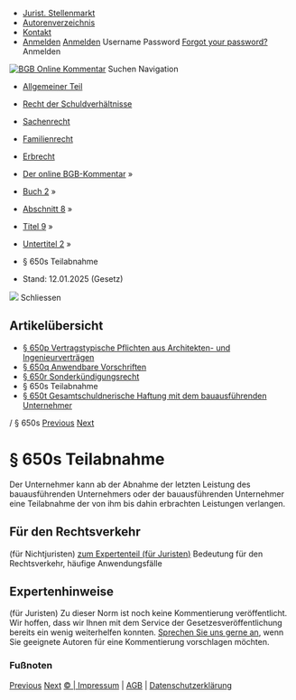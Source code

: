   * [Jurist. Stellenmarkt](https://bgb.kommentar.de/Buch-2/Abschnitt-8/Titel-9/Untertitel-2/</job-board> "Jurist. Stellenmarkt")
  * [Autorenverzeichnis](https://bgb.kommentar.de/Buch-2/Abschnitt-8/Titel-9/Untertitel-2/</Autorenverzeichnis> "Autorenverzeichnis")
  * [Kontakt](https://bgb.kommentar.de/Buch-2/Abschnitt-8/Titel-9/Untertitel-2/</Kontakt>)
  * [Anmelden](https://bgb.kommentar.de/Buch-2/Abschnitt-8/Titel-9/Untertitel-2/<#login> "show login form") [Anmelden](https://bgb.kommentar.de/Buch-2/Abschnitt-8/Titel-9/Untertitel-2/<#> "hide login form") Username Password
[Forgot your password?](https://bgb.kommentar.de/Buch-2/Abschnitt-8/Titel-9/Untertitel-2/</user/forgotpassword>) Anmelden 


[![BGB Online Kommentar](https://bgb.kommentar.de/extension/bgb/design/bgb/images/logo.png)](https://bgb.kommentar.de/Buch-2/Abschnitt-8/Titel-9/Untertitel-2/</> "BGB Online Kommentar")
Suchen
Navigation
  * [Allgemeiner Teil](https://bgb.kommentar.de/Buch-2/Abschnitt-8/Titel-9/Untertitel-2/</Buch-1>)
  * [Recht der Schuldverhältnisse](https://bgb.kommentar.de/Buch-2/Abschnitt-8/Titel-9/Untertitel-2/</Buch-2>)
  * [Sachenrecht](https://bgb.kommentar.de/Buch-2/Abschnitt-8/Titel-9/Untertitel-2/</Buch-3>)
  * [Familienrecht](https://bgb.kommentar.de/Buch-2/Abschnitt-8/Titel-9/Untertitel-2/</Buch-4>)
  * [Erbrecht](https://bgb.kommentar.de/Buch-2/Abschnitt-8/Titel-9/Untertitel-2/</Buch-5>)


  * [Der online BGB-Kommentar](https://bgb.kommentar.de/Buch-2/Abschnitt-8/Titel-9/Untertitel-2/</>) »
  * [Buch 2](https://bgb.kommentar.de/Buch-2/Abschnitt-8/Titel-9/Untertitel-2/</Buch-2>) »
  * [Abschnitt 8](https://bgb.kommentar.de/Buch-2/Abschnitt-8/Titel-9/Untertitel-2/</Buch-2/Abschnitt-8>) »
  * [Titel 9](https://bgb.kommentar.de/Buch-2/Abschnitt-8/Titel-9/Untertitel-2/</Buch-2/Abschnitt-8/Titel-9>) »
  * [Untertitel 2](https://bgb.kommentar.de/Buch-2/Abschnitt-8/Titel-9/Untertitel-2/</Buch-2/Abschnitt-8/Titel-9/Untertitel-2>) »
  * § 650s Teilabnahme 
  * Stand: 12.01.2025 (Gesetz) 


![](https://vg01.met.vgwort.de/na/1c9909529ead4f509072c06d9081a7d5)
Schliessen 
## Artikelübersicht
  * [ § 650p Vertragstypische Pflichten aus Architekten- und Ingenieurverträgen ](https://bgb.kommentar.de/Buch-2/Abschnitt-8/Titel-9/Untertitel-2/</Buch-2/Abschnitt-8/Titel-9/Untertitel-2/Vertragstypische-Pflichten-aus-Architekten-und-Ingenieurvertraegen>)
  * [ § 650q Anwendbare Vorschriften ](https://bgb.kommentar.de/Buch-2/Abschnitt-8/Titel-9/Untertitel-2/</Buch-2/Abschnitt-8/Titel-9/Untertitel-2/Anwendbare-Vorschriften>)
  * [ § 650r Sonderkündigungsrecht ](https://bgb.kommentar.de/Buch-2/Abschnitt-8/Titel-9/Untertitel-2/</Buch-2/Abschnitt-8/Titel-9/Untertitel-2/Sonderkuendigungsrecht>)
  * § 650s Teilabnahme 
  * [ § 650t Gesamtschuldnerische Haftung mit dem bauausführenden Unternehmer ](https://bgb.kommentar.de/Buch-2/Abschnitt-8/Titel-9/Untertitel-2/</Buch-2/Abschnitt-8/Titel-9/Untertitel-2/Gesamtschuldnerische-Haftung-mit-dem-bauausfuehrenden-Unternehmer>)


/ § 650s 
[Previous](https://bgb.kommentar.de/Buch-2/Abschnitt-8/Titel-9/Untertitel-2/</Buch-2/Abschnitt-8/Titel-9/Untertitel-2/Sonderkuendigungsrecht> "§ 650r Sonderkündigungsrecht") [Next](https://bgb.kommentar.de/Buch-2/Abschnitt-8/Titel-9/Untertitel-2/</Buch-2/Abschnitt-8/Titel-9/Untertitel-2/Gesamtschuldnerische-Haftung-mit-dem-bauausfuehrenden-Unternehmer> "§ 650t Gesamtschuldnerische Haftung mit dem bauausführenden Unternehmer")
# § 650s Teilabnahme
Der Unternehmer kann ab der Abnahme der letzten Leistung des bauausführenden Unternehmers oder der bauausführenden Unternehmer eine Teilabnahme der von ihm bis dahin erbrachten Leistungen verlangen.
## Für den Rechtsverkehr 
(für Nichtjuristen)
[zum Expertenteil (für Juristen)](https://bgb.kommentar.de/Buch-2/Abschnitt-8/Titel-9/Untertitel-2/<#expertenhinweise>)
Bedeutung für den Rechtsverkehr, häufige Anwendungsfälle
## Expertenhinweise
(für Juristen)
Zu dieser Norm ist noch keine Kommentierung veröffentlicht. Wir hoffen, dass wir Ihnen mit dem Service der Gesetzesveröffentlichung bereits ein wenig weiterhelfen konnten. [Sprechen Sie uns gerne an](https://bgb.kommentar.de/Buch-2/Abschnitt-8/Titel-9/Untertitel-2/</Kontakt>), wenn Sie geeignete Autoren für eine Kommentierung vorschlagen möchten. 
### Fußnoten
[Previous](https://bgb.kommentar.de/Buch-2/Abschnitt-8/Titel-9/Untertitel-2/</Buch-2/Abschnitt-8/Titel-9/Untertitel-2/Sonderkuendigungsrecht> "§ 650r Sonderkündigungsrecht") [Next](https://bgb.kommentar.de/Buch-2/Abschnitt-8/Titel-9/Untertitel-2/</Buch-2/Abschnitt-8/Titel-9/Untertitel-2/Gesamtschuldnerische-Haftung-mit-dem-bauausfuehrenden-Unternehmer> "§ 650t Gesamtschuldnerische Haftung mit dem bauausführenden Unternehmer")
[© | Impressum](https://bgb.kommentar.de/Buch-2/Abschnitt-8/Titel-9/Untertitel-2/</Kontakt>) | [AGB](https://bgb.kommentar.de/Buch-2/Abschnitt-8/Titel-9/Untertitel-2/</AGB>) | [Datenschutzerklärung](https://bgb.kommentar.de/Buch-2/Abschnitt-8/Titel-9/Untertitel-2/</Datenschutzerklaerung-fuer-Leser>)
